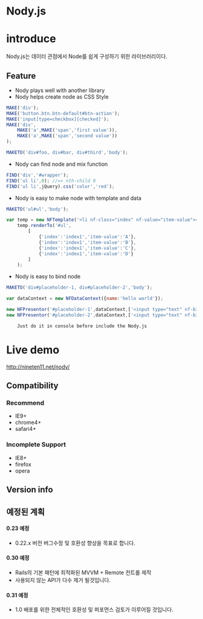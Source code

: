 Nody.js
=======
# introduce #
Nody.js는 데이터 관점에서 Node를 쉽게 구성하기 위한 라이브러리이다. 

## Feature #

  - Nody plays well with another library
  - Nody helps create node as CSS Style
```javascript
MAKE('div');
MAKE('button.btn.btn-default#btn-action');
MAKE('input[type=checkbox][checked]');
MAKE('div',
	MAKE('a',MAKE('span','first value')),
	MAKE('a',MAKE('span','second value'))
);

MAKETO('div#foo, div#bar, div#third','body');
```

  - Nody can find node and mix function
```javascript
FIND('div','#wrapper');
FIND('ul li',0); //=> nth-child 0
FIND('ul li',jQuery).css('color','red');
```

  - Nody is easy to make node with template and data
```javascript
MAKETO('ul#ul','body');

var temp = new NFTemplate('<li nf-class="index" nf-value="item-value"></li>');
	temp.renderTo('#ul',
		[
			{'index':'index1','item-value':'A'},
			{'index':'index1','item-value':'B'},
			{'index':'index1','item-value':'C'},
			{'index':'index1','item-value':'D'}
		]
	);
```
  
  - Nody is easy to bind node

```javascript
MAKETO('div#placeholder-1, div#placeholder-2','body');

var dataContext = new NFDataContext({name:'hello world'});

new NFPresentor('#placeholder-1',dataContext,['<input type="text" nf-bind="name">'],true);
new NFPresentor('#placeholder-2',dataContext,['<input type="text" nf-bind="name">'],true);
```

```
	Just do it in console before include the Nody.js
```

# Live demo #
<a href="http://nineten11.net/nody/">http://nineten11.net/nody/</a>

## Compatibility #
### Recommend #
  - IE9+
  - chrome4+
  - safari4+
  
### Incomplete Support #
  - IE8+
  - firefox
  - opera

## Version info #

## 예정된 계획 #

#### 0.23 예정
- 0.22.x 버전 버그수정 및 호환성 향상을 목표로 합니다.


#### 0.30 예정
- Rails의 기본 패턴에 최적화된 MVVM + Remote 컨트롤 제작 
- 사용되지 않는 API가 다수 제거 될것입니다.

#### 0.31 예정
- 1.0 배포를 위한 전체적인 호환성 및 퍼포먼스 검토가 이루어질 것입니다.